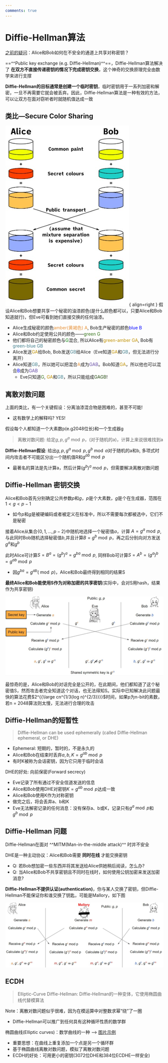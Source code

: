 ```yaml
---
comments: true
--- 
```


# Diffie-Hellman算法

[之前的疑问](7-MACs.md#aead:~:text=%E5%AE%8C%E6%95%B4%E6%80%A7/%E8%BA%AB%E4%BB%BD%E9%AA%8C%E8%AF%81-,Question,-%E5%AF%B9%E7%A7%B0%E5%AF%86%E9%92%A5)：Alice和Bob如何在不安全的通道上共享对称密钥？

==^^Public key exchange (e.g. Diffie-Hellman)^^==，Diffie-Hellman算法解决了 **在双方不直接传递密钥的情况下完成密钥交换**，这个神奇的交换原理完全由数学来进行支撑

**Diffie-Hellman的目标通常是创建一个临时密钥**，临时密钥用于一系列加密和解密，一旦不再需要它就会被丢弃。因此，Diffie-Hellman算法是一种有效的方法，可以让双方在面对窃听者时就随机值达成一致

## 类比—Secure Color Sharing

![](./assets/color_sharing.jpg){ align=right }
假设Alice和Bob想要共享一个秘密的油漆颜色(是什么颜色都可以，只要Alice和Bob知道就行)，但Eve可看到她们直接交换的任何油漆。

- Alice生成秘密的颜色<font color="#e69138">amber(黄褐色) A</font>, Bob生产秘密的颜色<font color="blue">blue B</font>
- Alice和Bob约定使用公共的颜色——<font color="#38761d">green G</font>
- 他们都将自己的秘密颜色与<font color="green">G</font>混合, 所以Alice有<font color="#bf9000">green-amber GA</font>, Bob有<font color="#45818e">green-blue GB</font>
- Alice发送<font color="#bf9000">GA</font>给Bob, Bob发送<font color="#45818e">GB</font>给Alice（Eve知道<font color="#bf9000">GA</font>和<font color="#45818e">GB</font>，但无法进行分离开）
- Alice知道<font color="#45818e">GB</font>，所以她可以把混合<font color="#e69138">A</font>成为<font color="#674ea7">GAB</font>。Bob知道<font color="#bf9000">GA</font>，所以他也可以混合<font color="blue">B</font>成为<font color="#674ea7">GAB</font>
    - Eve只知道<font color="#38761d">G</font>, <font color="#bf9000">GA</font>和<font color="#45818e">GB</font>，所以只能组成<font color="#274e13">GAGB</font>!
  

## 离散对数问题

上面的类比，有一个关键假设：分离油漆混合物是困难的，甚至不可能!

- 这有数学上的解释吗? YES!

假设每个人都知道一个大素数p(e.g2048位长)和一个生成器g

> 离散对数问题: 给定$g,p,g^a \bmod p$，(对于随机的a)，计算上来说很难找到a

**Diffie-Hellman假设**: 给出$g, p, g^a \bmod p, g^b \bmod a$对于随机的a和b, 多项式时间内攻击者不可能区分出一个随机值R和$g^{ab} \bmod p$

- 最著名的算法是先计算a，然后计算$(g^b)^a \bmod p$，但需要解决离散对数问题

## Diffie-Hellman 密钥交换

Alice和Bob首先分别确定公共参数$p$和$g$，$p$是个大素数，$g$是个在生成器，范围在$1 < g < p - 1$

- 如今$p$和$g$是被硬编码或者被定义在标准中，所以不需要每次都被选中，它们不是秘密

接着Alice从集合$\{0,1,...,p-2\}$中随机地选择一个秘密值$a$，计算 $A = g^a \bmod p$,与此同时Bob随机选择秘密值$b$,并且计算$B = g^b \bmod p$，再之后分别向对方发送$g^a$和$g^b$

此时Alice可计算$S = B^a = (g^b)^a = g^{ba} \bmod p$, 同样Bob可计算$S = A^b = (g^a)^b = g^{ab} \bmod p$

- 因$g^{ba} = g^{ab} (\bmod p)$，Alice和Bob最终得到相同的结果S

**最终Alice和Bob能使用S作为对称加密的共享密钥**(实际中，会对S用hash，结果作为共享密钥)

![DH](./assets/DH.jpg)

最惊奇的是，Alice和Bob的对话完全是公开的，在此期间，他们都知道了这个秘密值S，然而攻击者完全知道这个对话，也无法得知S。实际中已知解决此问题最快的算法花费$2^{{\large cn^{1/3(log n)^{2/3}}}}$时间，如果p为n-bit的素数，若n = 2048算法则太慢，无法进行合理的攻击

## Diffie-Hellman的短暂性

> Diffie-Hellman can be used ephemerally (called Diffie-Hellman ephemeral, or DHE)

- Ephemeral: 短期的，暂时的，不是永久的
- Alice和Bob在结束时丢弃$a, b, K = g^{ab} \bmod p$
- 有时K被称为会话密钥，因为它只用于临时会话

DHE的好处: 向前保密(Forward secrecy)

- Eve记录了所有通过不安全信道发送的信息
- Alice和Bob使用DHE对密钥$K = g^{ab} \bmod p$达成一致
- Alice和Bob使用K作为对称密钥
- 做完之后，将会丢弃a、b和K
- Eve无法解密记录的任何消息：没有保存a、b或K，记录只有$g^a \bmod p$和$g^b \bmod p$

## Diffie-Hellman 问题

Diffie-Hellman在面对 ^^MITM(Man-in-the-middle attack)^^ 时并不安全

DHE是一种主动协议：Alice和Bob需要 **同时在线** 才能交换密钥

- Q: 若Bob想加密一些东西并将其发送给Alice供她稍后阅读，怎么办?
- Q: 当Alice和Bob不共享密钥且不同时在线时，如何使用公钥加密来发送加密消息?

**Diffie-Hellman不提供认证(authentication)**，你与某人交换了密钥，但Diffie-Hellman不能保证你和谁交换了钥匙，可能是Mallory，如下图

![security](./assets/DH_security.jpg)

## ECDH

> Elliptic-Curve Diffie-Hellman: Diffie-Hellman的一种变体，它使用椭圆曲线代替模算法

Note：离散对数问题似乎很难，因为在模运算中对整数求幂“绕”了一圈

- Diffie-Hellman可以推广到任何具有这种循环性质的数学群

椭圆曲线(Elliptic curves)：数学曲线的一种  --> [图片示例](https://i.ytimg.com/vi/F3zzNa42-tQ/hqdefault.jpg)

- 重要思想：在曲线上重复添加一个点是另一个循环群
- 基于椭圆曲线离散对数问题，模拟了离散对数问题
- ECDH的好处：可用更小的密钥(3072位DHE和384位ECDHE一样安全)